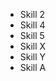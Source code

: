<!-- Copyright (C) 2023  Kevin Sandom -->

* Skill 2
* Skill 4
* Skill 5
* Skill X
* Skill Y
* Skill A
